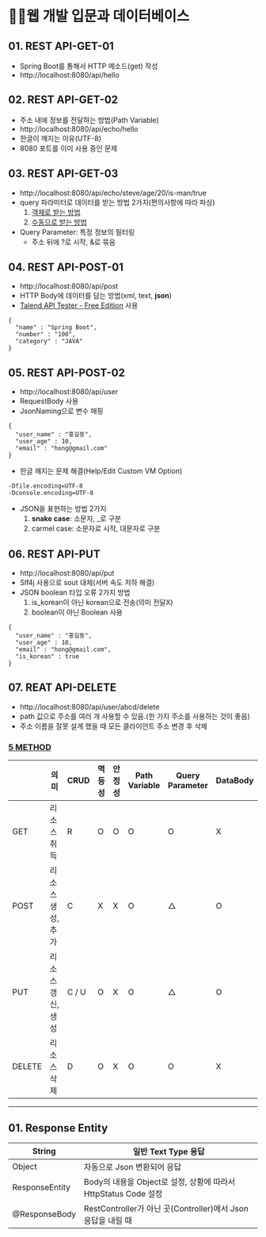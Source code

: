 # 👩‍💻웹 개발 입문과 데이터베이스 

## 01. REST API-GET-01
- Spring Boot를 통해서 HTTP 메소드(get) 작성
- http://localhost:8080/api/hello

## 02. REST API-GET-02
- 주소 내에 정보를 전달하는 방법(Path Variable)
- http://localhost:8080/api/echo/hello
- 한글이 깨지는 이유(UTF-8)
- 8080 포트를 이미 사용 중인 문제

## 03. REST API-GET-03
- http://localhost:8080/api/echo/steve/age/20/is-man/true
- query 파라미터로 데이터를 받는 방법 2가지(편의사항에 따라 파싱)
  1. [객체로 받는 방법](http://localhost:8080/api/book?category=IT&issuedYeer=2023&issued-month=01&issued_day=31)
  2. [수동으로 받는 방법](http://localhost:8080/api/book2?category=IT&issuedYeer=2023&issuedMonth=01&issuedDay=31)
- Query Parameter: 특정 정보의 필터링
  - 주소 뒤에 ?로 시작, &로 묶음
 
## 04. REST API-POST-01
- http://localhost:8080/api/post
- HTTP Body에 데이터를 담는 방법(xml, text, **json**)
- [Talend API Tester - Free Edition](https://chrome.google.com/webstore/detail/talend-api-tester-free-ed/aejoelaoggembcahagimdiliamlcdmfm?hl=ko) 사용
```
{
  "name" : "Spring Boot",
  "number" : "100",
  "category" : "JAVA"
}
```

## 05. REST API-POST-02
- http://localhost:8080/api/user
- RequestBody 사용
- JsonNaming으로 변수 매핑
```
{
  "user_name" : "홍길동",
  "user_age" : 10,
  "email" : "hong@gmail.com"
}
```
- 한글 깨지는 문제 해결(Help/Edit Custom VM Option)
```
-Dfile.encoding=UTF-8
-Dconsole.encoding=UTF-8
```
- JSON을 표현하는 방법 2가지
  1. **snake case**: 소문자, _로 구분
  2. carmel case: 소문자로 시작, 대문자로 구분
 
## 06. REST API-PUT
- http://localhost:8080/api/put
- Slf4j 사용으로 sout 대체(서버 속도 저하 해결)
- JSON boolean 타입 오류 2가지 방법
  1. is_korean이 아닌 korean으로 전송(의미 전달X)
  2. boolean이 아닌 Boolean 사용
```
{
  "user_name" : "홍길동",
  "user_age" : 10,
  "email" : "hong@gmail.com",
  "is_korean" : true
}
```

## 07. REAT API-DELETE
- http://localhost:8080/api/user/abcd/delete
- path 값으로 주소를 여러 개 사용할 수 있음.(한 가지 주소를 사용하는 것이 좋음)
- 주소 이름을 잘못 설계 했을 때 모든 클라이언트 주소 변경 후 삭제

### [5 METHOD](https://velog.io/@xangj0ng/HTTP-5-METHODGET-POST-PUTPATCHDELETE)
||의미|CRUD|멱등성|안정성|Path Variable|Query Parameter|DataBody|
|---|---|---|---|---|---|---|---|
|GET|리소스 취득|R|O|O|O|O|X|
|POST|리소스 생성, 추가|C|X|X|O|△|O|
|PUT|리소스 갱신, 생성|C / U|O|X|O|△|O|
|DELETE|리소스 삭제|D|O|X|O|O|X|

---

## 01. Response Entity
|String|일반 Text Type 응답|
|---|---|
|Object|자동으로 Json 변환되어 응답|
|ResponseEntity|Body의 내용을 Object로 설정, 상황에 따라서 HttpStatus Code 설정|
|@ResponseBody|RestController가 아닌 곳(Controller)에서 Json 응답을 내릴 때|
